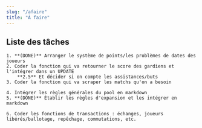 ```yaml
---
slug: "/afaire"
title: "À faire"
---
```

## Liste des tâches

    1. **(DONE)** Arranger le système de points/les problèmes de dates des joueurs  
    2. Coder la fonction qui va retourner le score des gardiens et l'intégrer dans un UPDATE
        **2.5** Et décider si on compte les assistances/buts
    3. Coder la fonction qui va scraper les matchs qu'on a besoin

    4. Intégrer les règles générales du pool en markdown
    5. **(DONE)** Établir les règles d'expansion et les intégrer en markdown

    6. Coder les fonctions de transactions : échanges, joueurs libérés/ballotage, repêchage, commutations, etc. 
